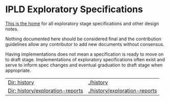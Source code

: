 # IPLD Exploratory Specifications

[This is the home](https://github.com/ipld/specs/tree/master/design) for all exploratory stage specifications
and other design notes.

Nothing documented here should be considered final and the contribution guidelines allow any contributor to
add new documents without consensus.

Having implementations does not mean a specification is ready to move on to
draft stage. Implementations of exploratory specifications often exist and serve to inform spec changes
and eventual graduation to draft stage when appropriate.

|     |      |
|-----|------|
| [Dir: history](./history) | [./history](./history) |
| [Dir: history/exploration-reports](./history/exploration-reports) | [./history/exploration-reports](./history/exploration-reports)

